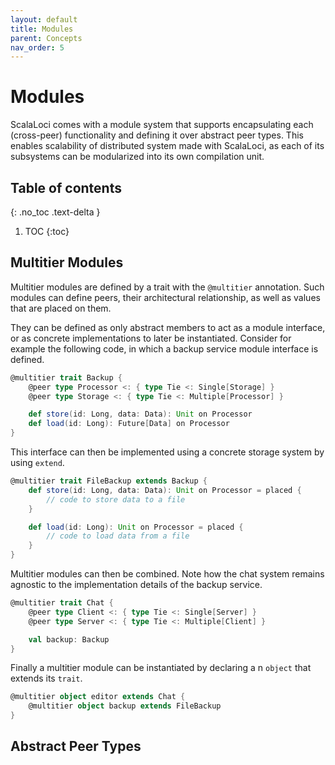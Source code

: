 ```yaml
---
layout: default
title: Modules
parent: Concepts
nav_order: 5
---
```


<h1>Modules</h1>

ScalaLoci comes with a module system that supports encapsulating each (cross-peer) functionality and defining it over abstract peer types. This enables scalability of distributed system made with ScalaLoci, as each of its subsystems can be modularized into its own compilation unit.

## Table of contents
{: .no_toc .text-delta }

1. TOC
{:toc}

## Multitier Modules

Multitier modules are defined by a trait with the `@multitier` annotation. Such modules can define peers, their architectural relationship, as well as values that are placed on them.

They can be defined as only abstract members to act as a module interface, or as concrete implementations to later be instantiated. Consider for example the following code, in which a backup service module interface is defined.

```scala
@multitier trait Backup {
	@peer type Processor <: { type Tie <: Single[Storage] }
	@peer type Storage <: { type Tie <: Multiple[Processor] }

	def store(id: Long, data: Data): Unit on Processor
	def load(id: Long): Future[Data] on Processor
}
```

This interface can then be implemented using a concrete storage system by using `extend`.

```scala
@multitier trait FileBackup extends Backup {
	def store(id: Long, data: Data): Unit on Processor = placed {
		// code to store data to a file
	}

	def load(id: Long): Unit on Processor = placed {
		// code to load data from a file
	}
}
```

Multitier modules can then be combined. Note how the chat system remains agnostic to the implementation details of the backup service.

```scala
@multitier trait Chat {
	@peer type Client <: { type Tie <: Single[Server] }
	@peer type Server <: { type Tie <: Multiple[Client] }

	val backup: Backup
}
```

Finally a multitier module can be instantiated by declaring a n `object` that extends its `trait`.

```scala
@multitier object editor extends Chat {
	@multitier object backup extends FileBackup
}
```

## Abstract Peer Types

